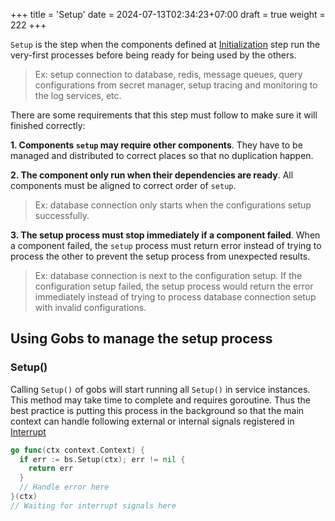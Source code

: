 +++
title = 'Setup'
date = 2024-07-13T02:34:23+07:00
draft = true
weight = 222
+++

`Setup` is the step when the components defined at [Initialization](../init) step run the very-first processes before being ready for being used by the others.
> Ex: setup connection to database, redis, message queues, query configurations from secret manager, setup tracing and monitoring to the log services, etc.

There are some requirements that this step must follow to make sure it will finished correctly:

**1. Components `setup` may require other components**. They have to be managed and distributed to correct places so that no duplication happen.

**2. The component only run when their dependencies are ready**. All components must be aligned to correct order of `setup`.
> Ex: database connection only starts when the configurations setup successfully.

**3. The setup process must stop immediately if a component failed**. When a component failed, the `setup` process must return error instead of trying to process the other to prevent the setup process from unexpected results.
> Ex: database connection is next to the configuration setup. If the configuration setup failed, the setup process would return the error immediately instead of trying to process database connection setup with invalid configurations.

## Using Gobs to manage the setup process

### Setup()
Calling `Setup()` of gobs will start running all `Setup()` in service instances. This method may take time to complete and requires goroutine. Thus the best practice is putting this process in the background so that the main context can handle following external or internal signals registered in [Interrupt](../interrupt/)
```go {style=tokyonight-night}
go func(ctx context.Context) {
  if err := bs.Setup(ctx); err != nil {
    return err
  }
  // Handle error here
}(ctx)
// Waiting for interrupt signals here
```
